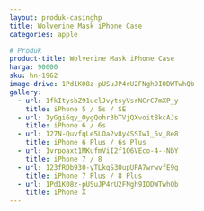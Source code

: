 ```yaml
---
layout: produk-casinghp
title: Wolverine Mask iPhone Case
categories: apple

# Produk
product-title: Wolverine Mask iPhone Case
harga: 90000
sku: hn-1962
image-drive: 1Pd1K08z-pUSuJP4rU2FNgh9IODWTwhQb
gallery:
  - url: 1fkItysbZ91uclJvytsyVsrNCrC7mXP_y
    title: iPhone 5 / 5s / SE
  - url: 1yGgi6qy_OygQohr3bTVjQXvoitBkcAJs
    title: iPhone 6 / 6s
  - url: 127N-QuvfqLe5LOa2v8y4SSIw1_5v_8e8
    title: iPhone 6 Plus / 6s Plus
  - url: 1vrpoaxt1MKufmViI2f1O6VEco-4--NbY
    title: iPhone 7 / 8
  - url: 123fRDb930-yTLkqS3OupUPA7wrwvfE9g
    title: iPhone 7 Plus / 8 Plus
  - url: 1Pd1K08z-pUSuJP4rU2FNgh9IODWTwhQb
    title: iPhone X
---
```

